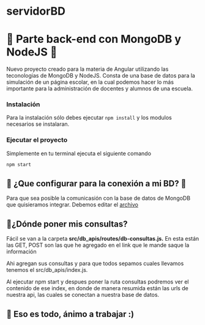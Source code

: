 # servidorBD
# :tada: Parte back-end con MongoDB y NodeJS :tada:
Nuevo proyecto creado para la materia de Angular utilizando las teconologias de MongoDB y NodeJS.
Consta de una base de datos para la simulación de un página escolar, en la cual podemos hacer
lo más importante para la administración de docentes y alumnos de una escuela.

### **Instalación**
Para la instalación sólo debes ejecutar `npm install` y los modulos necesarios se instalaran.

### Ejecutar el proyecto
Simplemente en tu terminal ejecuta el siguiente comando
```bash
npm start
```

## :triangular_flag_on_post: ¿Que configurar para la conexión a mi BD? :triangular_flag_on_post: 
Para que sea posible la comunicasión con la base de datos de MongoDB que quisieramos integrar. Debemos editar el [archivo](/src/db_apis/routes/db-connection.js)

## 📖¿Dónde poner mis consultas?
Fácil se van a la carpeta **src/db_apis/routes/db-consultas.js.** En esta están las GET, POST son las que he agregado en el link que le mande saque la información

Ahi agregan sus consultas y para que todos sepamos cuales llevamos tenemos el src/db_apis/index.js.

Al ejecutar npm start y despues poner la ruta consultas podremos ver el contenido de ese index, en donde de manera resumida están las urls de nuestra api, las cuales
se conectan a nuestra base de datos.

## :rocket: Eso es todo, ánimo a trabajar :)
